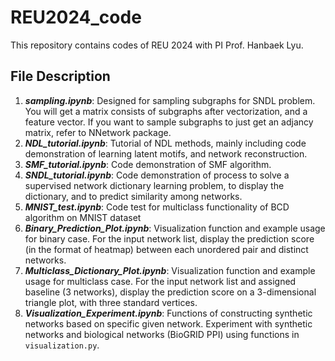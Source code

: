 # REU2024_code
 This repository contains codes of REU 2024 with PI Prof. Hanbaek Lyu.

 ## File Description

 1. ***sampling.ipynb***: Designed for sampling subgraphs for SNDL problem. You will get a matrix consists of subgraphs after vectorization, and a feature vector. If you want to sample subgraphs to just get an adjancy matrix, refer to NNetwork package.
 2. ***NDL_tutorial.ipynb***: Tutorial of NDL methods, mainly including code demonstration of learning latent motifs, and network reconstruction.
 3. ***SMF_tutorial.ipynb***: Code demonstration of SMF algorithm.
 4. ***SNDL_tutorial.ipynb***: Code demonstration of process to solve a supervised network dictionary learning problem, to display the dictionary, and to predict similarity among networks.
 5. ***MNIST_test.ipynb***: Code test for multiclass functionality of BCD algorithm on MNIST dataset
 6. ***Binary_Prediction_Plot.ipynb***: Visualization function and example usage for binary case. For the input network list, display the prediction score (in the format of heatmap) between each unordered pair and distinct networks.
 7. ***Multiclass_Dictionary_Plot.ipynb***: Visualization function and example usage for multiclass case. For the input network list and assigned baseline (3 networks), display the prediction score on a 3-dimensional triangle plot, with three standard vertices.
 8. ***Visualization_Experiment.ipynb***: Functions of constructing synthetic networks based on specific given network. Experiment with synthetic networks and biological networks (BioGRID PPI) using functions in `visualization.py`.
